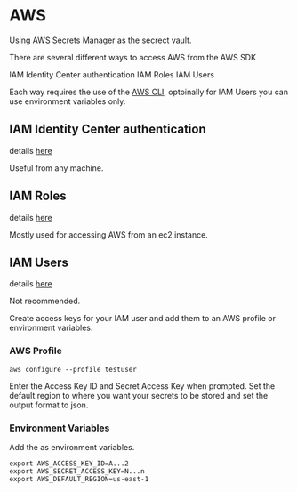 # AWS

Using AWS Secrets Manager as the secrect vault.

There are several different ways to access AWS from the AWS SDK

IAM Identity Center authentication
IAM Roles
IAM Users

Each way requires the use of the [AWS CLI](https://docs.aws.amazon.com/cli/index.html), optoinally for IAM Users you can use environment variables only.

## IAM Identity Center authentication

details [here](https://docs.aws.amazon.com/cli/latest/userguide/sso-configure-profile-token.html)

Useful from any machine.

## IAM Roles

details [here](https://docs.aws.amazon.com/cli/latest/userguide/cli-configure-role.html)

Mostly used for accessing AWS from an ec2 instance.

## IAM Users

details [here](https://docs.aws.amazon.com/cli/latest/userguide/cli-authentication-user.html)

Not recommended.

Create access keys for your IAM user and add them to an AWS profile or environment variables.

### AWS Profile

```
aws configure --profile testuser
```

Enter the Access Key ID and Secret Access Key when prompted. Set the default region to where you want your secrets to be stored and set the output format to json.

### Environment Variables

Add the as environment variables.

```
export AWS_ACCESS_KEY_ID=A...2
export AWS_SECRET_ACCESS_KEY=N...n
export AWS_DEFAULT_REGION=us-east-1
```
